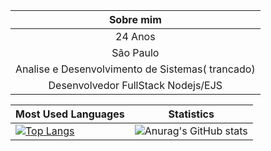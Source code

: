 
| Sobre mim |
|:------:|
| 24 Anos| 
| São Paulo
|Analise e Desenvolvimento de Sistemas( trancado)|
| Desenvolvedor FullStack Nodejs/EJS| 


| Most Used Languages| Statistics |
| ------ | ------ |
| [![Top Langs](https://github-readme-stats.vercel.app/api/top-langs/?username=MatheusCortez&langs_count=8)](https://github.com/anuraghazra/github-readme-stats)|![Anurag's GitHub stats](https://github-readme-stats.vercel.app/api?username=MatheusCortez&show_icons=true&theme=radical)

